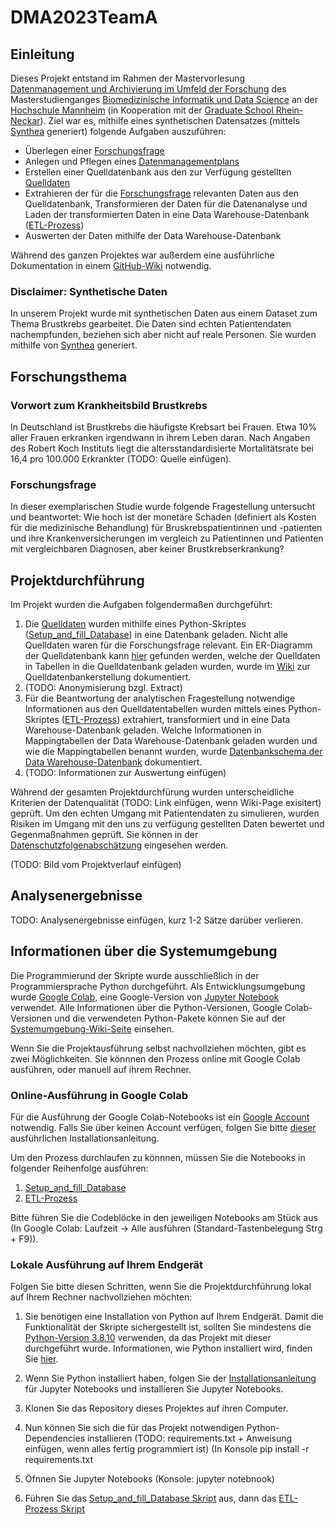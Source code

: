 # DMA2023TeamA

## Einleitung
Dieses Projekt entstand im Rahmen der Mastervorlesung [Datenmanagement und Archivierung im Umfeld der Forschung](https://www.master-bids.hs-mannheim.de/studienangebot/datenmanagement-und-archivierung-im-umfeld-der-forschung.html) des Masterstudienganges [Biomedizinische Informatik und Data Science](https://www.master-bids.hs-mannheim.de/) an der [Hochschule Mannheim](https://www.hs-mannheim.de/) (in Kooperation mit der [Graduate School Rhein-Neckar](https://gsrn.de/)). 
Ziel war es, mithilfe eines synthetischen Datensatzes (mittels [Synthea](https://github.com/synthetichealth/synthea) generiert) folgende Aufgaben auszuführen:
* Überlegen einer [Forschungsfrage](https://github.com/Fuenfgeld/DMA2023TeamA/wiki/Forschungsfrage)
* Anlegen und Pflegen eines [Datenmanagementplans](https://github.com/Fuenfgeld/DMA2023TeamA/wiki/Datenmanagementplan)
* Erstellen einer Quelldatenbank aus den zur Verfügung gestellten [Quelldaten](https://github.com/Fuenfgeld/DMA2023TeamA/tree/main/Daten/Quelldaten)
* Extrahieren der für die [Forschungsfrage](https://github.com/Fuenfgeld/DMA2023TeamA/wiki/Forschungsfrage) relevanten Daten aus den Quelldatenbank, Transformieren der Daten für die Datenanalyse und Laden der transformierten Daten in eine Data Warehouse-Datenbank ([ETL-Prozess](https://github.com/Fuenfgeld/DMA2023TeamA/wiki/ETL-Prozess))
* Auswerten der Daten mithilfe der Data Warehouse-Datenbank

Während des ganzen Projektes war außerdem eine ausführliche Dokumentation in einem [GitHub-Wiki](https://github.com/Fuenfgeld/DMA2023TeamA/wiki) notwendig.  

### Disclaimer: Synthetische Daten

In unserem Projekt wurde mit synthetischen Daten aus einem Dataset zum Thema Brustkrebs gearbeitet. Die Daten sind echten Patientendaten nachempfunden, beziehen sich aber nicht auf reale Personen. Sie wurden mithilfe von [Synthea](https://github.com/synthetichealth/synthea) generiert. 

## Forschungsthema

### Vorwort zum Krankheitsbild Brustkrebs

In Deutschland ist Brustkrebs die häufigste Krebsart bei Frauen. Etwa 10% aller Frauen erkranken irgendwann in ihrem Leben daran. Nach Angaben des Robert Koch Instituts liegt die altersstandardisierte Mortalitätsrate bei 16,4 pro 100.000 Erkrankter (TODO: Quelle einfügen).

### Forschungsfrage

In dieser exemplarischen Studie wurde folgende Fragestellung untersucht und beantwortet:
Wie hoch ist der monetäre Schaden (definiert als Kosten für die medizinische Behandlung) für Bruskrebspatientinnen und -patienten und ihre Krankenversicherungen im vergleich zu Patientinnen und Patienten mit vergleichbaren Diagnosen, aber keiner Brustkrebserkrankung?

## Projektdurchführung

Im Projekt wurden die Aufgaben folgendermaßen durchgeführt:

1. Die [Quelldaten](https://github.com/Fuenfgeld/DMA2023TeamA/tree/main/Daten/Quelldaten) wurden mithilfe eines Python-Skriptes ([Setup_and_fill_Database](https://github.com/Fuenfgeld/DMA2023TeamA/blob/bdc11258b57c3c30a946ec1ad6c3d35d26108a1b/Code/Setup_and_fill_Database.ipynb)) in eine Datenbank geladen. Nicht alle Quelldaten waren für die Forschungsfrage relevant. Ein ER-Diagramm der Quelldatenbank kann [hier](https://github.com/Fuenfgeld/DMA2023TeamA/wiki/Datenbankschema) gefunden werden, welche der Quelldaten in Tabellen in die Quelldatenbank geladen wurden, wurde im [Wiki](https://github.com/Fuenfgeld/DMA2023TeamA/wiki/Datenbankerstellung) zur Quelldatenbankerstellung dokumentiert. 
2. (TODO: Anonymisierung bzgl. Extract)
3. Für die Beantwortung der analytischen Fragestellung notwendige Informationen aus den Quelldatentabellen wurden mittels eines Python-Skriptes ([ETL-Prozess](https://github.com/Fuenfgeld/DMA2023TeamA/blob/bdc11258b57c3c30a946ec1ad6c3d35d26108a1b/Code/ETL_Process.ipynb)) extrahiert, transformiert und in eine Data Warehouse-Datenbank geladen. Welche Informationen in Mappingtabellen der Data Warehouse-Datenbank geladen wurden und wie die Mappingtabellen benannt wurden, wurde [Datenbankschema der Data Warehouse-Datenbank](https://github.com/Fuenfgeld/DMA2023TeamA/wiki/ETL-Prozess) dokumentiert.
4.  (TODO: Informationen zur Auswertung einfügen)

Während der gesamten Projektdurchfürung wurden unterscheidliche Kriterien der Datenqualität (TODO: Link einfügen, wenn Wiki-Page exisitert) geprüft. Um den echten Umgang mit Patientendaten zu simulieren, wurden Risiken im Umgang mit den uns zu verfügung gestellten Daten bewertet und Gegenmaßnahmen geprüft. Sie können in der [Datenschutzfolgenabschätzung](https://github.com/Fuenfgeld/DMA2023TeamA/wiki/Datenschutz-Folgenabsch%C3%A4tzung) eingesehen werden. 

(TODO: Bild vom Projektverlauf einfügen)


## Analysenergebnisse
TODO: Analysenergebnisse einfügen, kurz 1-2 Sätze darüber verlieren. 


## Informationen über die Systemumgebung

Die Programmierund der Skripte wurde ausschließlich in der Programmiersprache Python durchgeführt. Als Entwicklungsumgebung wurde [Google Colab](https://colab.research.google.com/), eine Google-Version von [Jupyter Notebook](https://jupyter.org/) verwendet. Alle Informationen über die Python-Versionen, Google Colab-Versionen und die verwendeten Python-Pakete können Sie auf der [Systemumgebung-Wiki-Seite](https://github.com/Fuenfgeld/DMA2023TeamA/wiki/Systemumgebung) einsehen. 

Wenn Sie die Projektausführung selbst nachvollziehen möchten, gibt es zwei Möglichkeiten. Sie könnnen den Prozess online mit Google Colab ausführen, oder manuell auf ihrem Rechner.

### Online-Ausführung in Google Colab
Für die Ausführung der Google Colab-Notebooks ist ein [Google Account](https://support.google.com/accounts/answer/27441?hl=de) notwendig. Falls Sie über keinen Account verfügen, folgen Sie bitte [dieser](https://support.google.com/accounts/answer/27441?hl=de) ausführlichen Installationsanleitung. 

Um den Prozess durchlaufen zu könnnen, müssen Sie die Notebooks in folgender Reihenfolge ausführen:
1. [Setup_and_fill_Database](https://github.com/Fuenfgeld/DMA2023TeamA/blob/bdc11258b57c3c30a946ec1ad6c3d35d26108a1b/Code/Setup_and_fill_Database.ipynb)
2. [ETL-Prozess](https://github.com/Fuenfgeld/DMA2023TeamA/blob/bdc11258b57c3c30a946ec1ad6c3d35d26108a1b/Code/ETL_Process.ipynb)

Bitte führen Sie die Codeblöcke in den jeweiligen Notebooks am Stück aus (In Google Colab: Laufzeit -> Alle ausführen (Standard-Tastenbelegung Strg + F9)). 

### Lokale Ausführung auf Ihrem Endgerät

Folgen Sie bitte diesen Schritten, wenn Sie die Projektdurchführung lokal auf Ihrem Rechner nachvollziehen möchten: 

1. Sie benötigen eine Installation von Python auf Ihrem Endgerät. Damit die Funktionalität der Skripte sichergestellt ist, sollten Sie mindestens die [Python-Version 3.8.10](https://www.python.org/downloads/release/python-3810/) verwenden, da das Projekt mit dieser durchgeführt wurde. Informationen, wie Python installiert wird, finden Sie [hier](https://realpython.com/installing-python/). 

2. Wenn Sie Python installiert haben, folgen Sie der [Installationsanleitung](https://jupyter.org/install) für Jupyter Notebooks und installieren Sie Jupyter Notebooks. 

3. Klonen Sie das Repository dieses Projektes auf ihren Computer.  

4. Nun können Sie sich die für das Projekt notwendigen Python-Dependencies installieren (TODO: requirements.txt + Anweisung einfügen, wenn alles fertig programmiert ist) (In Konsole pip install -r requirements.txt

5. Öfnnen Sie Jupyter Notebooks (Konsole: jupyter notebnook)

6. Führen Sie das [Setup_and_fill_Database Skript](https://github.com/Fuenfgeld/DMA2023TeamA/blob/bdc11258b57c3c30a946ec1ad6c3d35d26108a1b/Code/Setup_and_fill_Database.ipynb) aus, dann das [ETL-Prozess Skript](https://github.com/Fuenfgeld/DMA2023TeamA/blob/bdc11258b57c3c30a946ec1ad6c3d35d26108a1b/Code/ETL_Process.ipynb)


